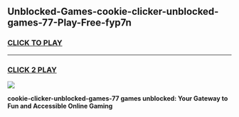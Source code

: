 
## Unblocked-Games-cookie-clicker-unblocked-games-77-Play-Free-fyp7n
<h3>
<a href="https://premium76.site?title=cookie-clicker-unblocked-games-77&ref=18A">CLICK TO PLAY</a></h3>
<hr>

<h3>
<a href="https://premium76.site?title=cookie-clicker-unblocked-games-77&ref=18A">CLICK 2 PLAY</a>
  
</h3>

<a href="https://premium76.site?title=cookie-clicker-unblocked-games-77&ref=18A"><img src="https://clearcache.store/games.png"></a>


**cookie-clicker-unblocked-games-77 games unblocked: Your Gateway to Fun and Accessible Online Gaming**
